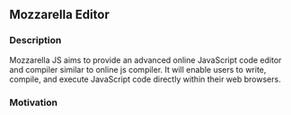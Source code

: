 ## Mozzarella Editor

### Description

Mozzarella JS aims to provide an advanced online JavaScript code editor and compiler similar to online js compiler. It will enable users to write, compile, and execute JavaScript code directly within their web browsers.

### Motivation

